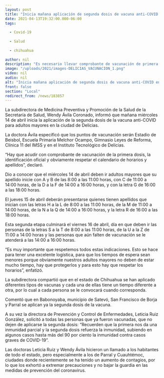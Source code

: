 ```yaml
---
layout: post
title: "Inicia mañana aplicación de segunda dosis de vacuna anti-COVID en Delicias"
date: 2021-04-13T19:32:00.000-06:00
tags:
  
  - Covid-19
  
  - Salud
  
  - chihuahua
  
author: nil
description: "Es necesario llevar comprobante de vacunación de primera dosis, identificación oficial y acudir el día y la fecha correspondiente"
image: "/uploads/2021/images-DELICIAS_VACUNACION_1.png"
video: nil
audio: nil
alt: "Inicia mañana aplicación de segunda dosis de vacuna anti-COVID en Delicias"
front: false
section: "Local"
redirect_from: /news/183857
---
```


La subdirectora de Medicina Preventiva y Promoción de la Salud de la Secretaría de Salud, Wendy Ávila Coronado, informó que mañana miércoles 14 de abril inicia la aplicación de la segunda dosis de la vacuna anti-COVID para adultos mayores en la ciudad de Delicias.

La doctora Ávila especificó que los puntos de vacunación serán Estadio de Beisbol, Escuela Primaria Melchor Ocampo, Gimnasio Leyes de Reforma, Clínica 11 del IMSS y en el Instituto Tecnológico de Delicias. 

“Hay que acudir con comprobante de vacunación de la primera dosis, la identificación oficial y obviamente respetar el calendario de horarios y  apellidos”, declaró.

Dio a conocer que el miércoles 14 de abril deben ir adultos mayores que su apellido inicie con A y B de las 8:00 a las 11:00 horas, con C de 11:00 a 14:00 horas, de la D a la F de 14:00 a 16:00 horas, y con la letra G de 16:00 a las 18:00 horas.

El jueves 15 de abril deberán presentarse quienes tienen apellidos que inician con las letras H a la L de 8:00 a las 11:00 horas, de la M de 11:00 a 14:00 horas, de la N a la Q de 14:00 a 16:00 horas, y la letra R de 16:00 a las 18:00 horas.

Esta segunda etapa culminará el viernes 16 de abril, día en que deben ir las personas de la letras S a la T de 8:00 a las 11:00 horas, de la U a la Z de 11:00 a 14:00 horas y las personas que aún falten de vacunación se le atenderá a las 14:00 a 16:00 horas.

“Es muy importante que respetemos todos estas indicaciones. Esto se hace para tener una excelente logística, para que los tiempos de espera sean menores porque obviamente nuestros adultos mayores no deben de estar mucho tiempo, hay que protegerlos y para esto hay que respetar los horarios”, enfatizó.

La subdirectora compartió que en el estado de Chihuahua se han aplicado diferentes tipos de vacunas y cada una de ellas tiene un tiempo diferente a otra, por lo cual a cada persona se le convocará cuando corresponda.    

Comentó que en Babonoyaba, municipio de Satevó, San Francisco de Borja y Parral se aplican ya la segunda dosis de la vacuna.

A su vez la directora de Prevención y Control de Enfermedades, Leticia Ruiz González, solicitó a todas las personas que ya fueron vacunadas, que no dejen de aplicarse la segunda dosis: “Recuerden que la primera nos da una inmunidad parcial y la segunda dosis refuerza la inmunidad, subiendo en algunos casos hasta más del 90 por ciento la inmunidad contra casos graves de COVID-19”.

Las doctoras Leticia Ruiz y Wendy Ávila hicieron un llamado a los habitantes de todo el estado, pero especialmente a los de Parral y Cuauhtémoc, ciudades donde recientemente se ha tenido un aumento de contagios, por lo que los exhortó a extremar precauciones y no bajar la guardia en las medidas de prevención del coronavirus.